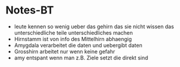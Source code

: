 # Notes-BT
- leute kennen so wenig ueber das gehirn das sie nicht wissen das unterschiedliche teile unterschiedliches machen
- Hirnstamm ist von info des Mittelhirn abhaengig
- Amygdala verarbeitet die daten und uebergibt daten
- Grosshirn arbeitet nur wenn keine gefahr
- amy entspant wenn man z.B. Ziele setzt die direkt sind